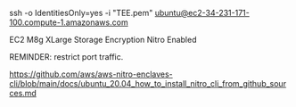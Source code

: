 ssh -o IdentitiesOnly=yes -i "TEE.pem" ubuntu@ec2-34-231-171-100.compute-1.amazonaws.com

EC2
M8g XLarge
Storage Encryption
Nitro Enabled

REMINDER: restrict port traffic.

https://github.com/aws/aws-nitro-enclaves-cli/blob/main/docs/ubuntu_20.04_how_to_install_nitro_cli_from_github_sources.md